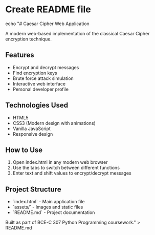 # Create README file
echo "# Caesar Cipher Web Application

A modern web-based implementation of the classical Caesar Cipher encryption technique.

## Features
- Encrypt and decrypt messages
- Find encryption keys
- Brute force attack simulation
- Interactive web interface
- Personal developer profile

## Technologies Used
- HTML5
- CSS3 (Modern design with animations)
- Vanilla JavaScript
- Responsive design

## How to Use
1. Open index.html in any modern web browser
2. Use the tabs to switch between different functions
3. Enter text and shift values to encrypt/decrypt messages

## Project Structure
- \`index.html\` - Main application file
- \`assets/\` - Images and static files
- \`README.md\` - Project documentation

Built as part of BCE-C 307 Python Programming coursework." > README.md
